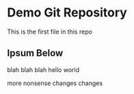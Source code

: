 # Demo Git Repository

This is the first file in this repo

## Ipsum Below

blah blah blah
hello world

more nonsense
changes changes
